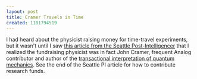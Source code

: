 ```yaml
---
layout: post
title: Cramer Travels in Time
created: 1181794519
---
```

I had heard about the physicist raising money for time-travel experiments, but it wasn't until I saw [this article from the Seattle Post-Intelligencer](http://seattlepi.nwsource.com/local/319367_timeguy12.html) that I realized the fundraising physicist was in fact John Cramer, frequent Analog contributor and author of the [transactional interpretation of quantum mechanics](http://www.npl.washington.edu/npl/int_rep/tiqm/TI_toc.html).  See the end of the Seattle PI article for how to contribute research funds.<!--break-->
